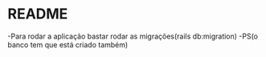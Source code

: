 # README

-Para rodar a aplicação bastar rodar as migrações(rails db:migration)
-PS(o banco tem que está criado também)
